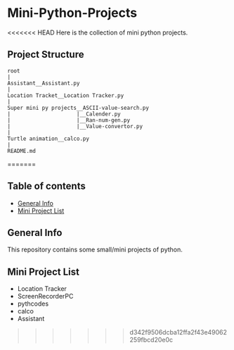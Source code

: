 # Mini-Python-Projects
<<<<<<< HEAD
Here is the collection of mini python projects.

## Project Structure
```
root
|
Assistant__Assistant.py
|
Location Tracket__Location Tracker.py
|
Super mini py projects__ASCII-value-search.py
|                     |__Calender.py
|                     |__Ran-num-gen.py
|                     |__Value-convertor.py
|
Turtle animation__calco.py
|
README.md
```
=======
## Table of contents
* [General Info](#general-info)
* [Mini Project List](#mini-project-list)

## General Info
This repository contains some small/mini projects of python.

## Mini Project List
* Location Tracker
* ScreenRecorderPC
* pythcodes
* calco
* Assistant

>>>>>>> d342f9506dcba12ffa2f43e49062259fbcd20e0c
